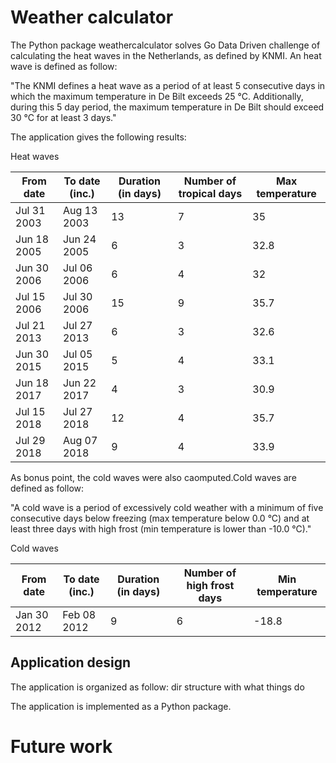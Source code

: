 # Weather calculator

The Python package weathercalculator solves Go Data Driven challenge of calculating the heat waves in the Netherlands,
as defined by KNMI. An heat wave is defined as follow:

"The KNMI defines a heat wave as a period of at least 5 consecutive days in which the maximum temperature in De Bilt exceeds 25 °C.
Additionally, during this 5 day period, the maximum temperature in De Bilt should exceed 30 °C for at least 3 days."

The application gives the following results:

Heat waves

| From date   | To date (inc.) | Duration (in days) | Number of tropical days | Max temperature |
| ------------| -------------  | ------------------ | ----------------------- | --------------- |
| Jul 31 2003 | Aug 13 2003    |                 13 |                       7 |            35   |
| Jun 18 2005 | Jun 24 2005    |                  6 |                       3 |            32.8 |
| Jun 30 2006 | Jul 06 2006    |                  6 |                       4 |            32   |
| Jul 15 2006 | Jul 30 2006    |                 15 |                       9 |            35.7 |
| Jul 21 2013 | Jul 27 2013    |                  6 |                       3 |            32.6 |
| Jun 30 2015 | Jul 05 2015    |                  5 |                       4 |            33.1 |
| Jun 18 2017 | Jun 22 2017    |                  4 |                       3 |            30.9 |
| Jul 15 2018 | Jul 27 2018    |                 12 |                       4 |            35.7 |
| Jul 29 2018 | Aug 07 2018    |                  9 |                       4 |            33.9 |


As bonus point, the cold waves were also caomputed.Cold waves are defined as follow:

"A cold wave is a period of excessively cold weather with a minimum of five consecutive days below 
freezing (max temperature below 0.0 °C) and at least three days with high frost (min temperature is lower than -10.0 °C)."

Cold waves

| From date   | To date (inc.) | Duration (in days) | Number of high frost days | Min temperature |
| ------------| -------------  | ------------------ | ------------------------- | --------------- |
| Jan 30 2012 | Feb 08 2012    |                  9 |                         6 |           -18.8 |

## Application design

The application is organized as follow:
dir structure with what things do

The application is implemented as a Python package. 


# Future work

